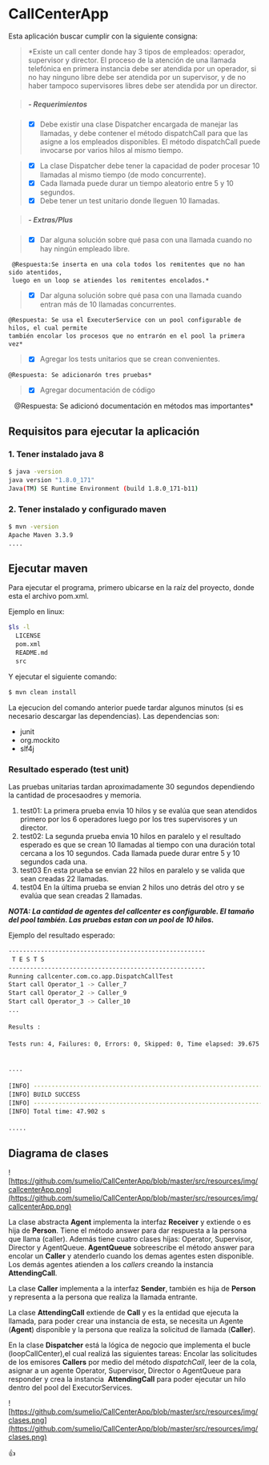 # CallCenterApp

Esta aplicación buscar cumplir con la siguiente consigna:

> *Existe un call center donde hay 3 tipos de empleados: operador, supervisor
y director. El proceso de la atención de una llamada telefónica en primera
instancia debe ser atendida por un operador, si no hay ninguno libre debe
ser atendida por un supervisor, y de no haber tampoco supervisores libres
debe ser atendida por un director.

> ##### - Requerimientos

> - [x] Debe existir una clase Dispatcher encargada de manejar las
llamadas, y debe contener el método dispatchCall para que las
asigne a los empleados disponibles.
El método dispatchCall puede invocarse por varios hilos al mismo
tiempo.

> - [x] La clase Dispatcher debe tener la capacidad de poder procesar 10
llamadas al mismo tiempo (de modo concurrente).
> - [x] Cada llamada puede durar un tiempo aleatorio entre 5 y 10
segundos.
> - [x] Debe tener un test unitario donde lleguen 10 llamadas.

> ##### - Extras/Plus

> - [x] Dar alguna solución sobre qué pasa con una llamada cuando no hay
ningún empleado libre. 

     @Respuesta:Se inserta en una cola todos los remitentes que no han sido atentidos, 
     luego en un loop se atiendes los remitentes encolados.*

> - [x] Dar alguna solución sobre qué pasa con una llamada cuando entran
más de 10 llamadas concurrentes. 

    @Respuesta: Se usa el ExecuterService con un pool configurable de hilos, el cual permite 
    también encolar los procesos que no entrarón en el pool la primera vez*

> - [x] Agregar los tests unitarios que se crean convenientes. 

    @Respuesta: Se adicionarón tres pruebas*

> - [X] Agregar documentación de código

    @Respuesta: Se adicionó documentación en métodos mas importantes*



## Requisitos para ejecutar la aplicación
### 1. Tener instalado java 8

```bash 
$ java -version
java version "1.8.0_171"
Java(TM) SE Runtime Environment (build 1.8.0_171-b11)

``` 

### 2. Tener instalado y configurado maven
```bash 
$ mvn -version 
Apache Maven 3.3.9
....

``` 



## Ejecutar maven
Para ejecutar el programa, primero ubicarse en la raíz del proyecto, donde esta el archivo pom.xml.

Ejemplo en linux:
```bash
$ls -l
  LICENSE
  pom.xml
  README.md
  src
``` 

Y ejecutar el siguiente comando:
```bash 
$ mvn clean install

``` 

La ejecucion del comando anterior puede tardar algunos minutos (si es necesario descargar las dependencias). Las dependencias son:
 - junit
 - org.mockito
 - slf4j
 
### Resultado esperado (test unit)

Las pruebas unitarias tardan aproximadamente 30 segundos dependiendo la cantidad de procesaodres y memoria. 
1. test01: La primera prueba envia 10 hilos y se evalúa que sean atendidos primero por los 6 operadores luego por los tres supervisores y un director.
2. test02: La segunda prueba envia 10 hilos en paralelo y el resultado esperado es que se crean 10 llamadas al tiempo con una duración total cercana a los 10 segundos. Cada llamada puede durar entre 5 y 10 segundos cada una.
3. test03 En esta prueba se envian 22 hilos en paralelo y se valida que sean creadas 22 llamadas.
4. test04 En la última prueba se envian 2 hilos uno detrás del otro y se evalúa que sean creadas 2 llamadas.

***NOTA: La cantidad de agentes del callcenter es configurable. El tamaño del pool también. Las pruebas estan con un pool de 10 hilos.***

Ejemplo del resultado esperado:
```bash 
-------------------------------------------------------
 T E S T S
-------------------------------------------------------
Running callcenter.com.co.app.DispatchCallTest
Start call Operator_1 -> Caller_7
Start call Operator_2 -> Caller_9
Start call Operator_3 -> Caller_10
...

Results :

Tests run: 4, Failures: 0, Errors: 0, Skipped: 0, Time elapsed: 39.675 sec - in callce...


....

[INFO] ------------------------------------------------------------------------
[INFO] BUILD SUCCESS
[INFO] ------------------------------------------------------------------------
[INFO] Total time: 47.902 s

.....


```

## Diagrama de clases

![https://github.com/sumelio/CallCenterApp/blob/master/src/resources/img/callcenterApp.png](https://github.com/sumelio/CallCenterApp/blob/master/src/resources/img/callcenterApp.png)

La clase abstracta **Agent** implementa la interfaz **Receiver** y extiende o es hija de **Person**. Tiene el método answer para dar respuesta a la persona que llama (caller).
Además tiene cuatro clases hijas: Operator, Supervisor, Director y AgentQueue. **AgentQueue** sobreescribe el método answer para encolar un **Caller** y atenderlo cuando los demas agentes esten disponible. Los demás agentes atienden a los *callers* creando la instancia **AttendingCall**.

La clase **Caller** implementa a la interfaz **Sender**, también es hija de **Person** y representa a la persona que realiza la llamada entrante.

La clase **AttendingCall** extiende de **Call** y es la entidad que ejecuta la llamada, para poder crear una instancia de esta, se necesita un Agente (**Agent**) disponible y la persona que realiza la solicitud de llamada (**Caller**).

En la clase **Dispatcher** está la lógica de negocio que implementa el bucle (loopCallCenter),el cual realizá las siguientes tareas: Encolar las solicitudes de los emisores **Callers** por medio del método *dispatchCall*, leer de la cola, asignar a un agente Operator, Supervisor, Director o AgentQueue para responder y crea la instancia  **AttendingCall** para poder ejecutar un hilo dentro del pool del ExecutorServices.


![https://github.com/sumelio/CallCenterApp/blob/master/src/resources/img/clases.png](https://github.com/sumelio/CallCenterApp/blob/master/src/resources/img/clases.png)



:+1:
